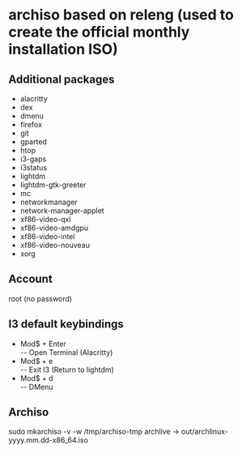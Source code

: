 # archiso based on releng (used to create the official monthly installation ISO)

## Additional packages

- alacritty
- dex
- dmenu
- firefox
- git
- gparted
- htop
- i3-gaps
- i3status
- lightdm
- lightdm-gtk-greeter
- mc
- networkmanager
- network-manager-applet
- xf86-video-qxl
- xf86-video-amdgpu
- xf86-video-intel
- xf86-video-nouveau
- xorg

## Account 

root (no password)

## I3 default keybindings

- Mod$ + Enter  
-- Open Terminal (Alacritty)
- Mod$ + e        
-- Exit I3 (Return to lightdm)
- Mod$ + d        
-- DMenu
  
## Archiso
  
  sudo mkarchiso -v -w /tmp/archiso-tmp archlive
  -> out/archlinux-yyyy.mm.dd-x86_64.iso
  
  
